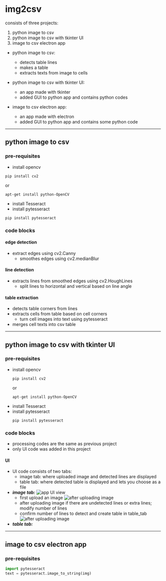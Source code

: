 # img2csv

consists of three projects:
1. python image to csv
2. python image to csv with tkinter UI
3. image to csv electron app

+ python image to csv:
    + detects table lines
    + makes a table
    + extracts texts from image to cells

+ python image to csv with tkinter UI:
    + an app made with tkinter
    + added GUI to python app and contains python codes

+ image to csv electron app:
    + an app made with electron
    + added GUI to python app and contains some python code

 *** 
## python image to csv
### pre-requisites
+ install opencv
```linux
pip install cv2
```
or
```linux
apt-get install python-OpenCV
```
+ install Tesseract
+ install pytesseract
```linux
pip install pytesseract
```
### code blocks
#### edge detection
+ extract edges using cv2.Canny
    + smoothes edges using cv2.medianBlur
#### line detection
+ extracts lines from smoothed edges using cv2.HoughLines
    + split lines to horizontal and vertical based on line angle
#### table extraction
+ detects table corners from lines
+ extracts cells from table based on cell corners
    + turn cell images into text using pytesseract
+ merges cell texts into csv table

 ***
## python image to csv with tkinter UI
### pre-requisites
+ install opencv
    ```linux
    pip install cv2
    ```
    or
    ```linux
    apt-get install python-OpenCV
    ```
+ install Tesseract
+ install pytesseract
    ```linux
    pip install pytesseract
    ```
### code blocks
+ processing codes are the same as previous project
+ only UI code was added in this project
#### UI
+ UI code consists of two tabs:
    + image tab: where uploaded image and detected lines are displayed
    + table tab: where detected table is displayed and lets you choose as a file 
+ ***image tab:***
    ![app UI view](./blob/main/readme-blob/app.PNG)
    + first upload an image
    ![after uploading image](./blob/main/readme-blob/auto-detect-lines.PNG)
    + after uploading image if there are undetected lines or extra lines; modify number of lines
    + confirm number of lines to detect and create table in table_tab
    ![after uploading image](./blob/main/readme-blob/confirm-lines.PNG)
+ ***table tab:***

 ***
## image to csv electron app
### pre-requisites
```python
import pytesseract
text = pytesseract.image_to_string(img)
```